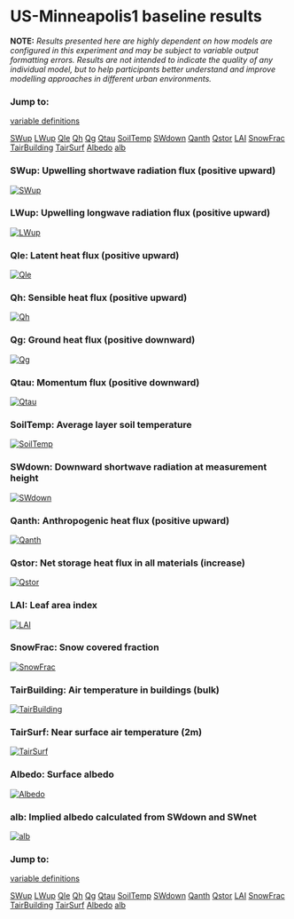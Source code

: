 # US-Minneapolis1 baseline results

**NOTE:** *Results presented here are highly dependent on how models are configured in this experiment and may be subject to variable output formatting errors. Results are not intended to indicate the quality of any individual model, but to help participants better understand and improve modelling approaches in different urban environments.*

### Jump to:
[variable definitions](../modelattrs/variable_definitions.md)

[SWup](#swup)
[LWup](#lwup)
[Qle](#qle)
[Qh](#qh)
[Qg](#qg)
[Qtau](#qtau)
[SoilTemp](#soiltemp)
[SWdown](#swdown)
[Qanth](#qanth)
[Qstor](#qstor)
[LAI](#lai)
[SnowFrac](#snowfrac)
[TairBuilding](#tairbuilding)
[TairSurf](#tairsurf)
[Albedo](#albedo)
[alb](#alb)

### <a name="swup"></a>SWup: Upwelling shortwave radiation flux (positive upward)
[![SWup](US-Minneapolis1_baseline_SWup.png)](US-Minneapolis1_baseline_SWup.png)

### <a name="lwup"></a>LWup: Upwelling longwave radiation flux (positive upward)
[![LWup](US-Minneapolis1_baseline_LWup.png)](US-Minneapolis1_baseline_LWup.png)

### <a name="qle"></a>Qle: Latent heat flux (positive upward)
[![Qle](US-Minneapolis1_baseline_Qle.png)](US-Minneapolis1_baseline_Qle.png)

### <a name="qh"></a>Qh: Sensible heat flux (positive upward)
[![Qh](US-Minneapolis1_baseline_Qh.png)](US-Minneapolis1_baseline_Qh.png)

### <a name="qg"></a>Qg: Ground heat flux (positive downward)
[![Qg](US-Minneapolis1_baseline_Qg.png)](US-Minneapolis1_baseline_Qg.png)

### <a name="qtau"></a>Qtau: Momentum flux (positive downward)
[![Qtau](US-Minneapolis1_baseline_Qtau.png)](US-Minneapolis1_baseline_Qtau.png)

### <a name="soiltemp"></a>SoilTemp: Average layer soil temperature
[![SoilTemp](US-Minneapolis1_baseline_SoilTemp.png)](US-Minneapolis1_baseline_SoilTemp.png)

### <a name="swdown"></a>SWdown: Downward shortwave radiation at measurement height
[![SWdown](US-Minneapolis1_baseline_SWdown.png)](US-Minneapolis1_baseline_SWdown.png)

### <a name="qanth"></a>Qanth: Anthropogenic heat flux (positive upward)
[![Qanth](US-Minneapolis1_baseline_Qanth.png)](US-Minneapolis1_baseline_Qanth.png)

### <a name="qstor"></a>Qstor: Net storage heat flux in all materials (increase)
[![Qstor](US-Minneapolis1_baseline_Qstor.png)](US-Minneapolis1_baseline_Qstor.png)

### <a name="lai"></a>LAI: Leaf area index
[![LAI](US-Minneapolis1_baseline_LAI.png)](US-Minneapolis1_baseline_LAI.png)

### <a name="snowfrac"></a>SnowFrac: Snow covered fraction
[![SnowFrac](US-Minneapolis1_baseline_SnowFrac.png)](US-Minneapolis1_baseline_SnowFrac.png)

### <a name="tairbuilding"></a>TairBuilding: Air temperature in buildings (bulk)
[![TairBuilding](US-Minneapolis1_baseline_TairBuilding.png)](US-Minneapolis1_baseline_TairBuilding.png)

### <a name="tairsurf"></a>TairSurf: Near surface air temperature (2m)
[![TairSurf](US-Minneapolis1_baseline_TairSurf.png)](US-Minneapolis1_baseline_TairSurf.png)

### <a name="albedo"></a>Albedo: Surface albedo
[![Albedo](US-Minneapolis1_baseline_Albedo.png)](US-Minneapolis1_baseline_Albedo.png)

### <a name="alb"></a>alb: Implied albedo calculated from SWdown and SWnet
[![alb](US-Minneapolis1_baseline_alb.png)](US-Minneapolis1_baseline_alb.png)


### Jump to:
[variable definitions](../modelattrs/variable_definitions.md)

[SWup](#swup)
[LWup](#lwup)
[Qle](#qle)
[Qh](#qh)
[Qg](#qg)
[Qtau](#qtau)
[SoilTemp](#soiltemp)
[SWdown](#swdown)
[Qanth](#qanth)
[Qstor](#qstor)
[LAI](#lai)
[SnowFrac](#snowfrac)
[TairBuilding](#tairbuilding)
[TairSurf](#tairsurf)
[Albedo](#albedo)
[alb](#alb)


